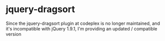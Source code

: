 jquery-dragsort
===============

Since the jquery-dragsort plugin at codeplex is no longer maintained, and it's incompatible with jQuery 1.9.1, I'm providing an updated / compatible version
